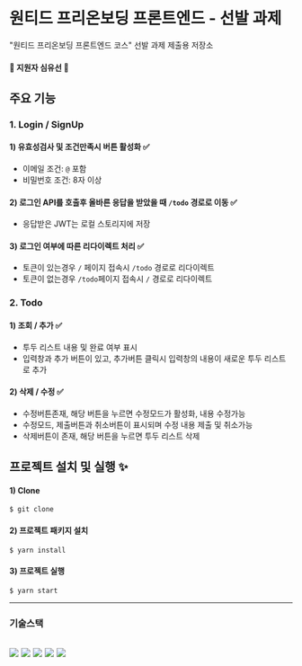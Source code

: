 # 원티드 프리온보딩 프론트엔드 - 선발 과제

"원티드 프리온보딩 프론트엔드 코스" 선발 과제 제출용 저장소
 #### 🥰 지원자 심유선 🥰

## 주요 기능
### 1. Login / SignUp
#### 1) 유효성검사 및 조건만족시 버튼 활성화 ✅
  - 이메일 조건: `@` 포함
  - 비밀번호 조건: 8자 이상
#### 2) 로그인 API를 호출후 올바른 응답을 받았을 때 `/todo` 경로로 이동 ✅
  - 응답받은 JWT는 로컬 스토리지에 저장
#### 3) 로그인 여부에 따른 리다이렉트 처리 ✅
 - 토큰이 있는경우 `/` 페이지 접속시 `/todo` 경로로 리다이렉트
 - 토큰이 없는경우  `/todo`페이지 접속시 `/` 경로로 리다이렉트

### 2. Todo
#### 1)  조회 / 추가 ✅
- 투두 리스트 내용 및 완료 여부 표시
- 입력창과 추가 버튼이 있고, 추가버튼 클릭시 입력창의 내용이 새로운 투두 리스트로 추가

#### 2)  삭제 / 수정 ✅
 - 수정버튼존재, 해당 버튼을 누르면 수정모드가 활성화, 내용 수정가능
 - 수정모드, 제출버튼과 취소버튼이 표시되며 수정 내용 제출 및 취소가능
 - 삭제버튼이 존재, 해당 버튼을 누르면 투두 리스트 삭제
  
## 프로젝트 설치 및 실행 ✨

#### 1) Clone

```
$ git clone 
```

#### 2) 프로젝트 패키지 설치

```plaintext
$ yarn install
```

#### 3) 프로젝트 실행

```plaintext
$ yarn start
```
---
### 기술스택
<img src="https://img.shields.io/badge/HTML5-E34F26?style=for-the-badge&logo=HTML5&logoColor=white">  <img src="https://img.shields.io/badge/JavaScript-F7DF1E?style=for-the-badge&logo=JavaScript&logoColor=white"> <img src="https://img.shields.io/badge/React-61DAFB?style=for-the-badge&logo=#61DAFB&logoColor=white"> <img src="https://img.shields.io/badge/React Router-CA4245?style=for-the-badge&logo=React Router&logoColor=white">
<img src="https://img.shields.io/badge/styled components-DB7093?style=for-the-badge&logo=styled-components&logoColor=white">
---

